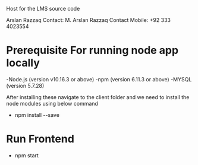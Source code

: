 Host for the LMS source code 

Arslan Razzaq Contact:
    M. Arslan Razzaq
    Contact Mobile: +92 333 4023554


# Prerequisite For running node app locally

-Node.js (version v10.16.3 or above)
-npm (version 6.11.3 or above)
-MYSQL (version 5.7.28)


After installing these navigate to the client folder and we need to install the node modules using below command 

- npm install --save

# Run Frontend
- npm start